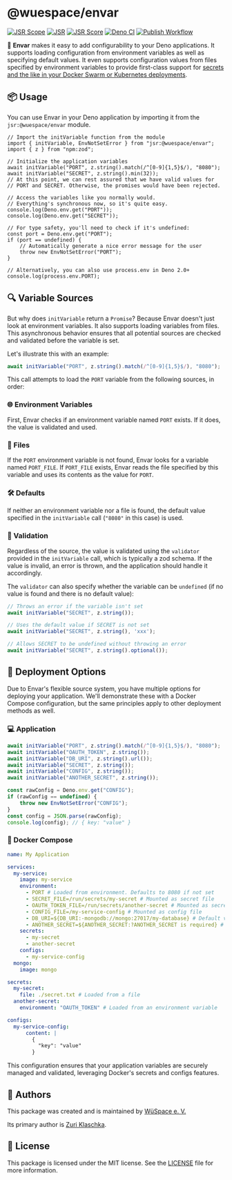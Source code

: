 # @wuespace/envar

[![JSR Scope](https://jsr.io/badges/@wuespace)](https://jsr.io/@wuespace)
[![JSR](https://jsr.io/badges/@wuespace/envar)](https://jsr.io/@wuespace/envar)
[![JSR Score](https://jsr.io/badges/@wuespace/envar/score)](https://jsr.io/@wuespace/envar)
[![Deno CI](https://github.com/wuespace/envar/actions/workflows/deno-ci.yml/badge.svg)](https://github.com/wuespace/envar/actions/workflows/deno-ci.yml)
[![Publish Workflow](https://github.com/wuespace/envar/actions/workflows/publish-jsr.yml/badge.svg)](https://github.com/wuespace/envar/actions/workflows/publish-jsr.yml)

🚀 **Envar** makes it easy to add configurability to your Deno applications.
It supports loading configuration from environment variables as well as
specifying default values.
It even supports configuration values from files specified by environment
variables to provide first-class support for [secrets and the like in your Docker Swarm or Kubernetes deployments](https://docs.docker.com/engine/swarm/secrets/#build-support-for-docker-secrets-into-your-images).

## 📦 Usage

You can use Envar in your Deno application by importing it from the
`jsr:@wuespace/envar` module.

```tsx
// Import the initVariable function from the module
import { initVariable, EnvNotSetError } from "jsr:@wuespace/envar";
import { z } from "npm:zod";

// Initialize the application variables
await initVariable("PORT", z.string().match(/^[0-9]{1,5}$/), "8080");
await initVariable("SECRET", z.string().min(32));
// At this point, we can rest assured that we have valid values for
// PORT and SECRET. Otherwise, the promises would have been rejected.

// Access the variables like you normally would.
// Everything's synchronous now, so it's quite easy.
console.log(Deno.env.get("PORT"));
console.log(Deno.env.get("SECRET"));

// For type safety, you'll need to check if it's undefined:
const port = Deno.env.get("PORT");
if (port == undefined) {
    // Automatically generate a nice error message for the user
    throw new EnvNotSetError("PORT");
}

// Alternatively, you can also use process.env in Deno 2.0+
console.log(process.env.PORT);
```

## 🔍 Variable Sources

But why does `initVariable` return a `Promise`? Because Envar doesn't just look at environment variables. It also supports loading variables from files. This asynchronous behavior ensures that all potential sources are checked and validated before the variable is set.

Let's illustrate this with an example:

```ts
await initVariable("PORT", z.string().match(/^[0-9]{1,5}$/), "8080");
```

This call attempts to load the `PORT` variable from the following sources, in order:

### 🌐 Environment Variables

First, Envar checks if an environment variable named `PORT` exists. If it does, the value is validated and used.

### 📂 Files

If the `PORT` environment variable is not found, Envar looks for a variable named `PORT_FILE`. If `PORT_FILE` exists, Envar reads the file specified by this variable and uses its contents as the value for `PORT`.

### 🛠️ Defaults

If neither an environment variable nor a file is found, the default value specified in the `initVariable` call (`"8080"` in this case) is used.

### 🚨 Validation

Regardless of the source, the value is validated using the `validator` provided in the `initVariable` call, which is typically a zod schema. If the value is invalid, an error is thrown, and the application should handle it accordingly.

The `validator` can also specify whether the variable can be `undefined` (if no value is found and there is no default value):

```ts
// Throws an error if the variable isn't set
await initVariable("SECRET", z.string()); 

// Uses the default value if SECRET is not set
await initVariable("SECRET", z.string(), 'xxx'); 

// Allows SECRET to be undefined without throwing an error
await initVariable("SECRET", z.string().optional()); 
```

## 🚀 Deployment Options

Due to Envar's flexible source system, you have multiple options for deploying your application. We'll demonstrate these with a Docker Compose configuration, but the same principles apply to other deployment methods as well.

### 💻 Application

```ts
await initVariable("PORT", z.string().match(/^[0-9]{1,5}$/), "8080");
await initVariable("OAUTH_TOKEN", z.string());
await initVariable("DB_URI", z.string().url());
await initVariable("SECRET", z.string());
await initVariable("CONFIG", z.string());
await initVariable("ANOTHER_SECRET", z.string());

const rawConfig = Deno.env.get("CONFIG");
if (rawConfig == undefined) {
    throw new EnvNotSetError("CONFIG");
}
const config = JSON.parse(rawConfig);
console.log(config); // { key: "value" }
```

### 🐳 Docker Compose

```yaml
name: My Application

services:
  my-service:
    image: my-service
    environment:
      - PORT # Loaded from environment. Defaults to 8080 if not set
      - SECRET_FILE=/run/secrets/my-secret # Mounted as secret file
      - OAUTH_TOKEN_FILE=/run/secrets/another-secret # Mounted as secret file
      - CONFIG_FILE=/my-service-config # Mounted as config file
      - DB_URI=${DB_URI:-mongodb://mongo:27017/my-database} # Default value
      - ANOTHER_SECRET=${ANOTHER_SECRET:?ANOTHER_SECRET is required} # Required variable
    secrets:
      - my-secret
      - another-secret
    configs:
      - my-service-config
  mongo:
    image: mongo

secrets:
  my-secret:
    file: ./secret.txt # Loaded from a file
  another-secret:
    environment: "OAUTH_TOKEN" # Loaded from an environment variable

configs:
  my-service-config:
      content: |
        {
          "key": "value"
        }
```

This configuration ensures that your application variables are securely managed and validated, leveraging Docker's secrets and configs features.

## 👥 Authors

This package was created and is maintained by [WüSpace e. V.](https://github.com/wuespace)

Its primary author is [Zuri Klaschka](https://github.com/pklaschka).

## 📄 License

This package is licensed under the MIT license. See the [LICENSE](LICENSE) file for more information.
